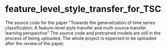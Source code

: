 # feature_level_style_transfer_for_TSC
The source code for the paper "Towards the generalization of time series classification: A feature-level style transfer and multi-source transfer learning perspective" 
The source code and pretrained models are still in the process of being uploaded. 
The whole project is expected to be uploaded after the review of the paper.
